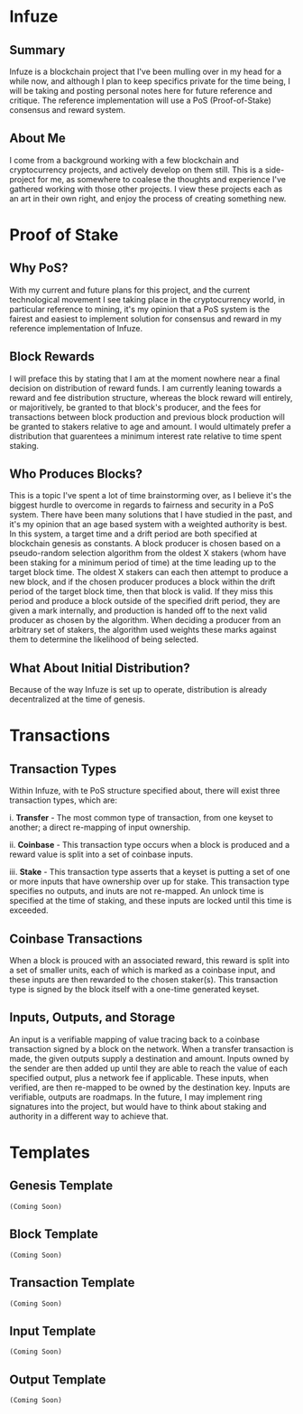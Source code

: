 # Infuze

## Summary

Infuze is a blockchain project that I've been mulling over in my head for a while now, and although I plan to keep specifics private for the time being, I will be taking and posting personal notes here for future reference and critique. The reference implementation will use a PoS (Proof-of-Stake) consensus and reward system.

## About Me

I come from a background working with a few blockchain and cryptocurrency projects, and actively develop on them still. This is a side-project for me, as somewhere to coalese the thoughts and experience I've gathered working with those other projects. I view these projects each as an art in their own right, and enjoy the process of creating something new.

# Proof of Stake

## Why PoS?

With my current and future plans for this project, and the current technological movement I see taking place in the cryptocurrency world, in particular reference to mining, it's my opinion that a PoS system is the fairest and easiest to implement solution for consensus and reward in my reference implementation of Infuze.

## Block Rewards

I will preface this by stating that I am at the moment nowhere near a final decision on distribution of reward funds. I am currently leaning towards a reward and fee distribution structure, whereas the block reward will entirely, or majoritively, be granted to that block's producer, and the fees for transactions between block production and previous block production will be granted to stakers relative to age and amount. I would ultimately prefer a distribution that guarentees a minimum interest rate relative to time spent staking.

## Who Produces Blocks?

This is a topic I've spent a lot of time brainstorming over, as I believe it's the biggest hurdle to overcome in regards to fairness and security in a PoS system. There have been many solutions that I have studied in the past, and it's my opinion that an age based system with a weighted authority is best. In this system, a target time and a drift period are both specified at blockchain genesis as constants. A block producer is chosen based on a pseudo-random selection algorithm from the oldest X stakers (whom have been staking for a minimum period of time) at the time leading up to the target block time. The oldest X stakers can each then attempt to produce a new block, and if the chosen producer produces a block within the drift period of the target block time, then that block is valid. If they miss this period and produce a block outside of the specified drift period, they are given a mark internally, and production is handed off to the next valid producer as chosen by the algorithm. When deciding a producer from an arbitrary set of stakers, the algorithm used weights these marks against them to determine the likelihood of being selected.

## What About Initial Distribution?

Because of the way Infuze is set up to operate, distribution is already decentralized at the time of genesis.

# Transactions

## Transaction Types

Within Infuze, with te PoS structure specified about, there will exist three transaction types, which are:

i. **Transfer** - The most common type of transaction, from one keyset to another; a direct re-mapping of input ownership.

ii. **Coinbase** - This transaction type occurs when a block is produced and a reward value is split into a set of coinbase inputs.

iii. **Stake** - This transaction type asserts that a keyset is putting a set of one or more inputs that have ownership over up for stake. This transaction type specifies no outputs, and inuts are not re-mapped. An unlock time is specified at the time of staking, and these inputs are locked until this time is exceeded.

## Coinbase Transactions

When a block is prouced with an associated reward, this reward is split into a set of smaller units, each of which is marked as a coinbase input, and these inputs are then rewarded to the chosen staker(s). This transaction type is signed by the block itself with a one-time generated keyset.

## Inputs, Outputs, and Storage

An input is a verifiable mapping of value tracing back to a coinbase transaction signed by a block on the network. When a transfer transaction is made, the given outputs supply a destination and amount. Inputs owned by the sender are then added up until they are able to reach the value of each specified output, plus a network fee if applicable. These inputs, when verified, are then re-mapped to be owned by the destination key. Inputs are verifiable, outputs are roadmaps. In the future, I may implement ring signatures into the project, but would have to think about staking and authority in a different way to achieve that.

# Templates

## Genesis Template

```
(Coming Soon)
```

## Block Template

```
(Coming Soon)
```

## Transaction Template

```
(Coming Soon)
```

## Input Template

```
(Coming Soon)
```

## Output Template

```
(Coming Soon)
```

